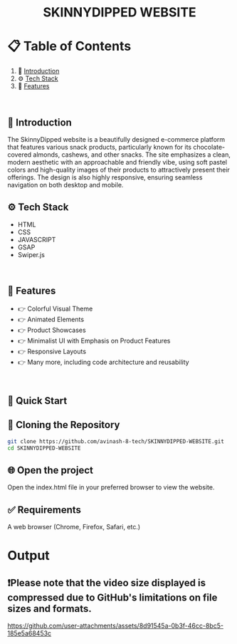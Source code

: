<h1 align="center">SKINNYDIPPED WEBSITE</h1>

# 📋 Table of Contents
1. 🤖 [Introduction](#-introduction)
2. ⚙️ [Tech Stack](#️-tech-stack)
3. 🔋 [Features](#-features)

<br>

## 🤖 Introduction
The SkinnyDipped website is a beautifully designed e-commerce platform that features various snack products, particularly known for its chocolate-covered almonds, cashews, and other snacks. The site emphasizes a clean, modern aesthetic with an approachable and friendly vibe, using soft pastel colors and high-quality images of their products to attractively present their offerings. The design is also highly responsive, ensuring seamless navigation on both desktop and mobile.
<br>

## ⚙️ Tech Stack
- HTML
- CSS
- JAVASCRIPT
- GSAP
- Swiper.js

<br>

## 🔋 Features
- 👉 Colorful Visual Theme
- 👉 Animated Elements
- 👉 Product Showcases
- 👉 Minimalist UI with Emphasis on Product Features
- 👉 Responsive Layouts
- 👉 Many more, including code architecture and reusability

<br>

## 🤸 Quick Start

## 📂 Cloning the Repository
```bash
git clone https://github.com/avinash-8-tech/SKINNYDIPPED-WEBSITE.git
cd SKINNYDIPPED-WEBSITE
```

## 🌐 Open the project
Open the index.html file in your preferred browser to view the website.

## ✅ Requirements
A web browser (Chrome, Firefox, Safari, etc.)

# Output

## ❗Please note that the video size displayed is compressed due to GitHub's limitations on file sizes and formats.
https://github.com/user-attachments/assets/8d91545a-0b3f-46cc-8bc5-185e5a68453c
